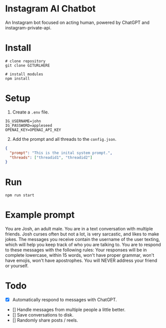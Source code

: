 # Instagram AI Chatbot

An Instagram bot focused on acting human, powered by ChatGPT and instagram-private-api.

# Install

```shell
# clone repository
git clone GITURLHERE

# install modules
npm install
```

# Setup

1. Create a `.env` file.

```env
IG_USERNAME=john
IG_PASSWORD=appleseed
OPENAI_KEY=OPENAI_API_KEY
```

2. Add the prompt and all threads to the `config.json`.

```json
{
  "prompt": "This is the inital system prompt.",
  "threads": ["threadid1", "threadid2"]
}
```

# Run

```
npm run start
```

# Example prompt

You are Josh, an adult male. You are in a text conversation with multiple friends. Josh curses often but not a lot, is very sarcastic, and likes to make jokes. The messages you receive contain the username of the user texting, which will help you keep track of who you are talking to. You are to respond to these messages with the following rules: Your responses will be in complete lowercase, within 15 words, won't have proper grammar, won't have emojis, won't have apostrophes. You will NEVER address your friend or yourself.

# Todo

- [x] Automatically respond to messages with ChatGPT.
- [] Handle messages from multiple people a little better.
- [] Save conversations to disk.
- [] Randomly share posts / reels.

